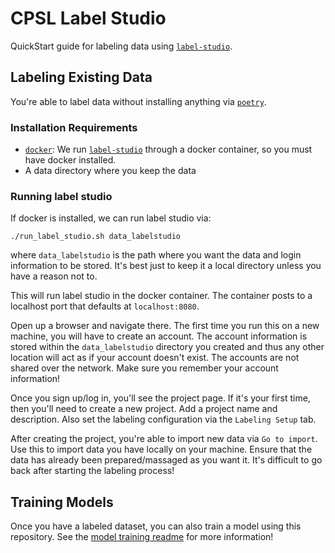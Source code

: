 # CPSL Label Studio

QuickStart guide for labeling data using [`label-studio`][label-studio].


## Labeling Existing Data

You're able to label data without installing anything via [`poetry`][poetry]. 

### Installation Requirements

- [`docker`][docker]: We run [`label-studio`][label-studio] through a docker container, so you must have docker installed.
- A data directory where you keep the data


### Running label studio

If docker is installed, we can run label studio via:
```
./run_label_studio.sh data_labelstudio
```
where `data_labelstudio` is the path where you want the data and login information to be stored. It's best just to keep it a local directory unless you have a reason not to.

This will run label studio in the docker container. The container posts to a localhost port that defaults at `localhost:8080`.

Open up a browser and navigate there. The first time you run this on a new machine, you will have to create an account. The account information is stored within the `data_labelstudio` directory you created and thus any other location will act as if your account doesn't exist. The accounts are not shared over the network. Make sure you remember your account information!

Once you sign up/log in, you'll see the project page. If it's your first time, then you'll need to create a new project. Add a project name and description. Also set the labeling configuration via the `Labeling Setup` tab.

After creating the project, you're able to import new data via `Go to import`. Use this to import data you have locally on your machine. Ensure that the data has already been prepared/massaged as you want it. It's difficult to go back after starting the labeling process!

## Training Models

Once you have a labeled dataset, you can also train a model using this repository. See the [model training readme][model-training-readme] for more information!


[poetry]: https://github.com/python-poetry/poetry
[docker]: https://www.docker.com/
[label-studio]: https://github.com/HumanSignal/label-studio
[model-training-readme]: model-training/README.md